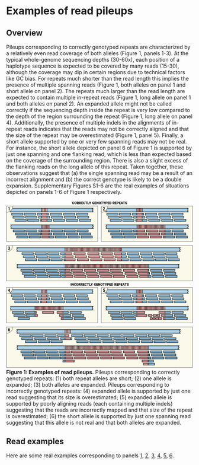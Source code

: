 # Examples of read pileups

## Overview

Pileups corresponding to correctly genotyped repeats are characterized by a
relatively even read coverage of both alleles (Figure 1, panels 1-3). At the
typical whole-genome sequencing depths (30-60x), each position of a haplotype
sequence is expected to be covered by many reads (15-30), although the coverage
may dip in certain regions due to technical factors like GC bias. For repeats
much shorter than the read length this implies the presence of multiple spanning
reads (Figure 1, both alleles on panel 1 and short allele on panel 2). The
repeats much larger than the read length are expected to contain multiple
in-repeat reads (Figure 1, long allele on panel 1 and both alleles on panel 2).
An expanded allele might not be called correctly if the sequencing depth inside
the repeat is very low compared to the depth of the region surrounding the
repeat (Figure 1, long allele on panel 4). Additionally, the presence of
multiple indels in the alignments of in-repeat reads indicates that the reads
may not be correctly aligned and that the size of the repeat may be
overestimated (Figure 1, panel 5). Finally, a short allele supported by one or
very few spanning reads may not be real. For instance, the short allele depicted
on panel 6 of Figure 1 is supported by just one spanning and one flanking read,
which is less than expected based on the coverage of the surrounding region.
There is also a slight excess of the flanking reads on the long allele of this
repeat. Taken together, these observations suggest that (a) the single spanning
read may be a result of an incorrect alignment and (b) the correct genotype is
likely to be a double expansion. Supplementary Figures S1-6 are the real
examples of situations depicted on panels 1-6 of Figure 1 respectively.

![Examples of read pileups](images/cartoon-examples.png)
**Figure 1: Examples of read pileups.** Pileups corresponding to correctly genotyped
repeats: (1) both repeat alleles are short; (2) one allele is expanded; (3) both
alleles are expanded. Pileups corresponding to incorrectly genotyped repeats:
(4) expanded allele is supported by just one read suggesting that its size is
overestimated; (5) expanded allele is supported by poorly aligning reads (each
containing multiple indels) suggesting that the reads are incorrectly mapped and
that size of the repeat is overestimated; (6) the short allele is supported by
just one spanning read suggesting that this allele is not real and that both
alleles are expanded.

## Read examples

Here are some real examples corresponding to panels [1](images/example-1-1.svg),
[2](images/example-1-2.svg), [3](images/example-1-3.svg),
[4](images/example-1-4.svg), [5](), [6](images/example-1-6.svg).
